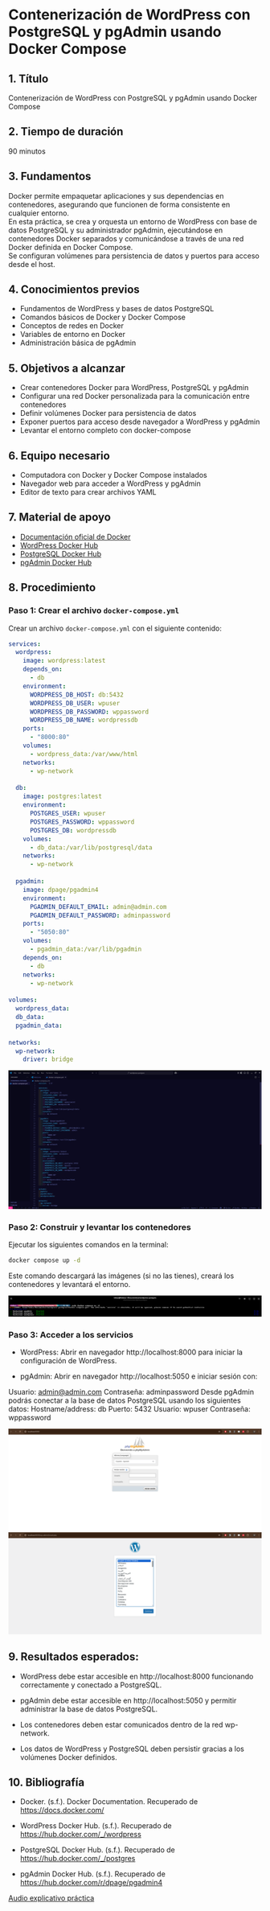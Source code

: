 # Contenerización de WordPress con PostgreSQL y pgAdmin usando Docker Compose

## 1. Título  
Contenerización de WordPress con PostgreSQL y pgAdmin usando Docker Compose

## 2. Tiempo de duración  
90 minutos

## 3. Fundamentos  

Docker permite empaquetar aplicaciones y sus dependencias en contenedores, asegurando que funcionen de forma consistente en cualquier entorno.  
En esta práctica, se crea y orquesta un entorno de WordPress con base de datos PostgreSQL y su administrador pgAdmin, ejecutándose en contenedores Docker separados y comunicándose a través de una red Docker definida en Docker Compose.  
Se configuran volúmenes para persistencia de datos y puertos para acceso desde el host.

## 4. Conocimientos previos  

- Fundamentos de WordPress y bases de datos PostgreSQL  
- Comandos básicos de Docker y Docker Compose  
- Conceptos de redes en Docker  
- Variables de entorno en Docker  
- Administración básica de pgAdmin  

## 5. Objetivos a alcanzar  

- Crear contenedores Docker para WordPress, PostgreSQL y pgAdmin  
- Configurar una red Docker personalizada para la comunicación entre contenedores  
- Definir volúmenes Docker para persistencia de datos  
- Exponer puertos para acceso desde navegador a WordPress y pgAdmin  
- Levantar el entorno completo con docker-compose  

## 6. Equipo necesario  

- Computadora con Docker y Docker Compose instalados  
- Navegador web para acceder a WordPress y pgAdmin  
- Editor de texto para crear archivos YAML  

## 7. Material de apoyo  

- [Documentación oficial de Docker](https://docs.docker.com/)  
- [WordPress Docker Hub](https://hub.docker.com/_/wordpress)  
- [PostgreSQL Docker Hub](https://hub.docker.com/_/postgres)  
- [pgAdmin Docker Hub](https://hub.docker.com/r/dpage/pgadmin4)  

## 8. Procedimiento  

### Paso 1: Crear el archivo `docker-compose.yml`  

Crear un archivo `docker-compose.yml` con el siguiente contenido:  

```yaml
services:
  wordpress:
    image: wordpress:latest
    depends_on:
      - db
    environment:
      WORDPRESS_DB_HOST: db:5432
      WORDPRESS_DB_USER: wpuser
      WORDPRESS_DB_PASSWORD: wppassword
      WORDPRESS_DB_NAME: wordpressdb
    ports:
      - "8000:80"
    volumes:
      - wordpress_data:/var/www/html
    networks:
      - wp-network

  db:
    image: postgres:latest
    environment:
      POSTGRES_USER: wpuser
      POSTGRES_PASSWORD: wppassword
      POSTGRES_DB: wordpressdb
    volumes:
      - db_data:/var/lib/postgresql/data
    networks:
      - wp-network

  pgadmin:
    image: dpage/pgadmin4
    environment:
      PGADMIN_DEFAULT_EMAIL: admin@admin.com
      PGADMIN_DEFAULT_PASSWORD: adminpassword
    ports:
      - "5050:80"
    volumes:
      - pgadmin_data:/var/lib/pgadmin
    depends_on:
      - db
    networks:
      - wp-network

volumes:
  wordpress_data:
  db_data:
  pgadmin_data:

networks:
  wp-network:
    driver: bridge
```

![Figura 1: docker compose yml](src/image.png)

### Paso 2: Construir y levantar los contenedores
Ejecutar los siguientes comandos en la terminal:

```bash
docker compose up -d
```
Este comando descargará las imágenes (si no las tienes), creará los contenedores y levantará el entorno.

![Figura 2: construir y levantar los contenedores](src/image%20copy.png)

### Paso 3: Acceder a los servicios
- WordPress: Abrir en navegador http://localhost:8000 para iniciar la configuración de WordPress.

- pgAdmin: Abrir en navegador http://localhost:5050 e iniciar sesión con:

Usuario: admin@admin.com
Contraseña: adminpassword
Desde pgAdmin podrás conectar a la base de datos PostgreSQL usando los siguientes datos:
Hostname/address: db
Puerto: 5432
Usuario: wpuser
Contraseña: wppassword

![Figura 3: ver los servicios](src/image%20copy%204.png)
![Figura 3: ver los servicios](src/image%20copy%205.png)

## 9. Resultados esperados:
- WordPress debe estar accesible en http://localhost:8000 funcionando correctamente y conectado a PostgreSQL.

- pgAdmin debe estar accesible en http://localhost:5050 y permitir administrar la base de datos PostgreSQL.

- Los contenedores deben estar comunicados dentro de la red wp-network.

- Los datos de WordPress y PostgreSQL deben persistir gracias a los volúmenes Docker definidos.

## 10. Bibliografía
- Docker. (s.f.). Docker Documentation. Recuperado de https://docs.docker.com/

- WordPress Docker Hub. (s.f.). Recuperado de https://hub.docker.com/_/wordpress

- PostgreSQL Docker Hub. (s.f.). Recuperado de https://hub.docker.com/_/postgres

- pgAdmin Docker Hub. (s.f.). Recuperado de https://hub.docker.com/r/dpage/pgadmin4

[Audio explicativo práctica](https://drive.google.com/file/d/14uoNfRuRGH56X3IJcqCP8yIjMP8dEimd/view?usp=sharing)
